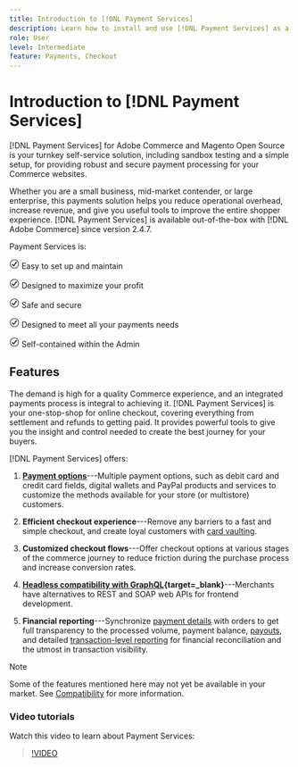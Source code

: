 ```yaml
---
title: Introduction to [!DNL Payment Services]
description: Learn how to install and use [!DNL Payment Services] as a turnkey, robust, and secure payment processing solution for your [!DNL Adobe Commerce] and [!DNL Magento Open Source] websites.
role: User
level: Intermediate
feature: Payments, Checkout
---
```


# Introduction to [!DNL Payment Services]

[!DNL Payment Services] for Adobe Commerce and Magento Open Source is your turnkey self-service solution, including sandbox testing and a simple setup, for providing robust and secure payment processing for your Commerce websites.

Whether you are a small business, mid-market contender, or large enterprise, this payments solution helps you reduce operational overhead, increase revenue, and give you useful tools to improve the entire shopper experience. [!DNL Payment Services] is available out-of-the-box with [!DNL Adobe Commerce] since version 2.4.7.

Payment Services is:

![check](assets/icon-check.png)  Easy to set up and maintain

![check](assets/icon-check.png)  Designed to maximize your profit

![check](assets/icon-check.png)  Safe and secure

![check](assets/icon-check.png)  Designed to meet all your payments needs

![check](assets/icon-check.png)  Self-contained within the Admin

## Features

The demand is high for a quality Commerce experience, and an integrated payments process is integral to achieving it. [!DNL Payment Services] is your one-stop-shop for online checkout, covering everything from settlement and refunds to getting paid. It provides powerful tools to give you the insight and control needed to create the best journey for your buyers.

[!DNL Payment Services] offers:

1. **[Payment options](payments-options.md)**---Multiple payment options, such as debit card and credit card fields, digital wallets and PayPal products and services to customize the methods available for your store (or multistore) customers.

1. **Efficient checkout experience**---Remove any barriers to a fast and simple checkout, and create loyal customers with [card vaulting](vaulting.md).

1. **Customized checkout flows**---Offer checkout options at various stages of the commerce journey to reduce friction during the purchase process and increase conversion rates.

1. **[Headless compatibility with GraphQL](https://developer.adobe.com/commerce/webapi/graphql/payment-services/){target=_blank}**---Merchants have alternatives to REST and SOAP web APIs for frontend development.

1. **Financial reporting**---Synchronize [payment details](order-payment-status.md) with orders to get full transparency to the processed volume, payment balance, [payouts](payouts.md), and detailed [transaction-level reporting](transactions.md) for financial reconciliation and the utmost in transaction visibility.

>[!NOTE]
>
> Some of the features mentioned here may not yet be available in your market. See [Compatibility](compatibility.md) for more information.

### Video tutorials

Watch this video to learn about Payment Services:

>[!VIDEO](https://video.tv.adobe.com/v/343990?quality=12)
